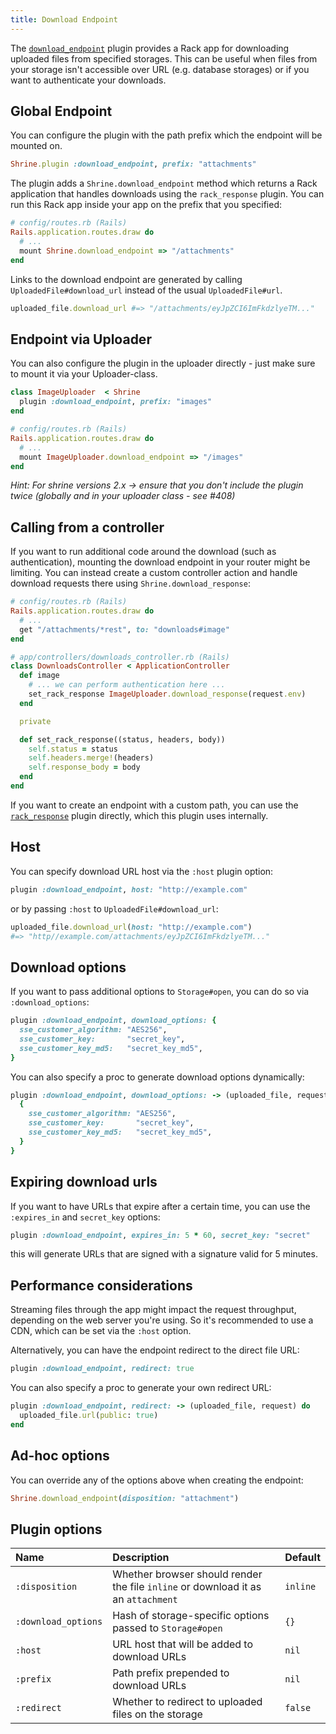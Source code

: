 ```yaml
---
title: Download Endpoint
---
```


The [`download_endpoint`][download_endpoint] plugin provides a Rack app for
downloading uploaded files from specified storages. This can be useful when
files from your storage isn't accessible over URL (e.g. database storages) or
if you want to authenticate your downloads.

## Global Endpoint

You can configure the plugin with the path prefix which the endpoint will be
mounted on.

```rb
Shrine.plugin :download_endpoint, prefix: "attachments"
```

The plugin adds a `Shrine.download_endpoint` method which returns a Rack
application that handles downloads using the `rack_response` plugin. You can
run this Rack app inside your app on the prefix that you specified:

```rb
# config/routes.rb (Rails)
Rails.application.routes.draw do
  # ...
  mount Shrine.download_endpoint => "/attachments"
end
```

Links to the download endpoint are generated by calling
`UploadedFile#download_url` instead of the usual `UploadedFile#url`.

```rb
uploaded_file.download_url #=> "/attachments/eyJpZCI6ImFkdzlyeTM..."
```

## Endpoint via Uploader

You can also configure the plugin in the uploader directly - just make sure to mount it via your Uploader-class.

```rb
class ImageUploader  < Shrine
  plugin :download_endpoint, prefix: "images"
end
```

```rb
# config/routes.rb (Rails)
Rails.application.routes.draw do
  # ...
  mount ImageUploader.download_endpoint => "/images"
end
```

_Hint: For shrine versions 2.x -> ensure that you don't include the plugin
twice (globally and in your uploader class - see #408)_

## Calling from a controller

If you want to run additional code around the download (such as authentication),
mounting the download endpoint in your router might be limiting. You can instead
create a custom controller action and handle download requests there using
`Shrine.download_response`:

```rb
# config/routes.rb (Rails)
Rails.application.routes.draw do
  # ...
  get "/attachments/*rest", to: "downloads#image"
end
```

```rb
# app/controllers/downloads_controller.rb (Rails)
class DownloadsController < ApplicationController
  def image
    # ... we can perform authentication here ...
    set_rack_response ImageUploader.download_response(request.env)
  end

  private

  def set_rack_response((status, headers, body))
    self.status = status
    self.headers.merge!(headers)
    self.response_body = body
  end
end
```

If you want to create an endpoint with a custom path, you can use the
[`rack_response`][rack_response] plugin directly, which this plugin uses
internally.

## Host

You can specify download URL host via the `:host` plugin option:

```rb
plugin :download_endpoint, host: "http://example.com"
```

or by passing `:host` to `UploadedFile#download_url`:

```rb
uploaded_file.download_url(host: "http://example.com")
#=> "http//example.com/attachments/eyJpZCI6ImFkdzlyeTM..."
```

## Download options

If you want to pass additional options to `Storage#open`, you can do so via
`:download_options`:

```rb
plugin :download_endpoint, download_options: {
  sse_customer_algorithm: "AES256",
  sse_customer_key:       "secret_key",
  sse_customer_key_md5:   "secret_key_md5",
}
```

You can also specify a proc to generate download options dynamically:

```rb
plugin :download_endpoint, download_options: -> (uploaded_file, request) {
  {
    sse_customer_algorithm: "AES256",
    sse_customer_key:       "secret_key",
    sse_customer_key_md5:   "secret_key_md5",
  }
}
```

## Expiring download urls

If you want to have URLs that expire after a certain time, you can use the `:expires_in` and `secret_key` options:

```rb
plugin :download_endpoint, expires_in: 5 * 60, secret_key: "secret"
```

this will generate URLs that are signed with a signature valid for 5 minutes.

## Performance considerations

Streaming files through the app might impact the request throughput, depending
on the web server you're using. So it's recommended to use a CDN, which can be
set via the `:host` option.

Alternatively, you can have the endpoint redirect to the direct file URL:

```rb
plugin :download_endpoint, redirect: true
```

You can also specify a proc to generate your own redirect URL:

```rb
plugin :download_endpoint, redirect: -> (uploaded_file, request) do
  uploaded_file.url(public: true)
end
```

## Ad-hoc options

You can override any of the options above when creating the endpoint:

```rb
Shrine.download_endpoint(disposition: "attachment")
```

## Plugin options

| Name                | Description                                                                       | Default  |
| :------------------ | :-------------------------------------------------------------------------------- | :------- |
| `:disposition`      | Whether browser should render the file `inline` or download it as an `attachment` | `inline` |
| `:download_options` | Hash of storage-specific options passed to `Storage#open`                         | `{}`     |
| `:host`             | URL host that will be added to download URLs                                      | `nil`    |
| `:prefix`           | Path prefix prepended to download URLs                                            | `nil`    |
| `:redirect`         | Whether to redirect to uploaded files on the storage                              | `false`  |

[download_endpoint]: https://github.com/shrinerb/shrine/blob/master/lib/shrine/plugins/download_endpoint.rb
[rack_response]: https://shrinerb.com/docs/plugins/rack_response
